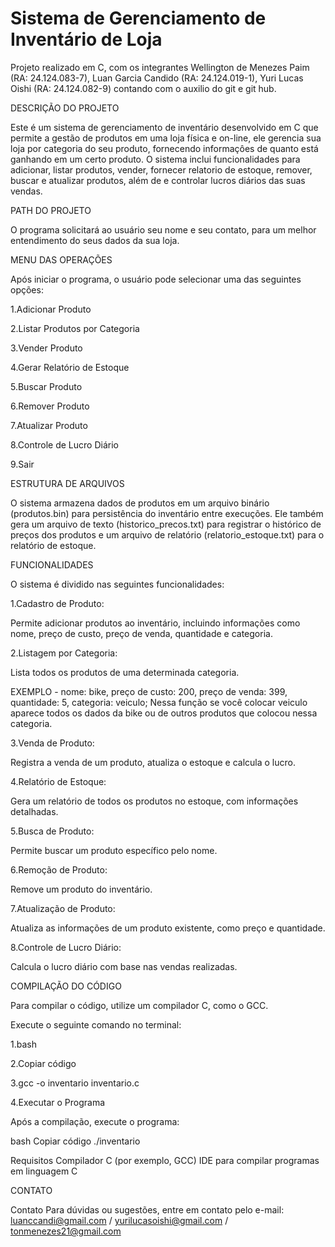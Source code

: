 # Sistema de Gerenciamento de Inventário de Loja
Projeto realizado em C, com os integrantes Wellington de Menezes Paim (RA: 24.124.083-7), Luan Garcia Candido (RA: 24.124.019-1), Yuri Lucas Oishi (RA: 24.124.082-9) contando com o auxilio do git e git hub.


DESCRIÇÃO DO PROJETO

Este é um sistema de gerenciamento de inventário desenvolvido em C que permite a gestão de produtos em uma loja física e on-line, ele gerencia sua loja por categoria do seu produto, fornecendo informaçôes de quanto está ganhando em um certo produto. O sistema inclui funcionalidades para adicionar, listar produtos, vender, fornecer relatorio de estoque, remover, buscar e atualizar produtos, além de e controlar lucros diários das suas vendas. 


PATH DO PROJETO

O programa solicitará ao usuário seu nome e seu contato, para um melhor entendimento do seus dados da sua loja.

MENU DAS OPERAÇÕES


Após iniciar o programa, o usuário pode selecionar uma das seguintes opções:

1.Adicionar Produto

2.Listar Produtos por Categoria

3.Vender Produto

4.Gerar Relatório de Estoque

5.Buscar Produto

6.Remover Produto

7.Atualizar Produto

8.Controle de Lucro Diário

9.Sair



ESTRUTURA DE ARQUIVOS

O sistema armazena dados de produtos em um arquivo binário (produtos.bin) para persistência do inventário entre execuções. Ele também gera um arquivo de texto (historico_precos.txt) para registrar o histórico de preços dos produtos e um arquivo de relatório (relatorio_estoque.txt) para o relatório de estoque.


FUNCIONALIDADES

O sistema é dividido nas seguintes funcionalidades:

1.Cadastro de Produto: 

Permite adicionar produtos ao inventário, incluindo informações como nome, preço de custo, preço de venda, quantidade e categoria.

2.Listagem por Categoria: 

Lista todos os produtos de uma determinada categoria.

EXEMPLO - nome: bike, preço de custo: 200, preço de venda: 399, quantidade: 5, categoria: veiculo; Nessa função se você colocar veiculo aparece todos os dados da bike ou de outros produtos que colocou nessa categoria.

3.Venda de Produto: 

Registra a venda de um produto, atualiza o estoque e calcula o lucro.

4.Relatório de Estoque: 

Gera um relatório de todos os produtos no estoque, com informações detalhadas.

5.Busca de Produto: 

Permite buscar um produto específico pelo nome.

6.Remoção de Produto: 

Remove um produto do inventário.

7.Atualização de Produto: 

Atualiza as informações de um produto existente, como preço e quantidade.

8.Controle de Lucro Diário: 

Calcula o lucro diário com base nas vendas realizadas.


COMPILAÇÃO DO CÓDIGO

Para compilar o código, utilize um compilador C, como o GCC. 

Execute o seguinte comando no terminal:

1.bash

2.Copiar código

3.gcc -o inventario inventario.c

4.Executar o Programa

Após a compilação, execute o programa:

bash
Copiar código
./inventario

Requisitos
Compilador C (por exemplo, GCC)
IDE para compilar programas em linguagem C


CONTATO

Contato Para dúvidas ou sugestões, entre em contato pelo e-mail: luanccandi@gmail.com / yurilucasoishi@gmail.com / tonmenezes21@gmail.com

